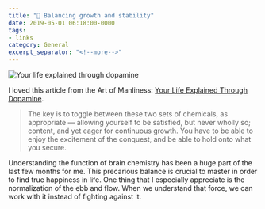 ```yaml
---
title: "🔗 Balancing growth and stability"
date: 2019-05-01 06:18:00-0000
tags:
- links
category: General
excerpt_separator: "<!--more-->"
---
```


<img src="https://content.artofmanliness.com/uploads/2019/04/Dopamine-Header-1.jpg" alt="Your life explained through dopamine" />

I loved this article from the Art of Manliness: [Your Life Explained Through Dopamine](https://www.artofmanliness.com/articles/your-life-explained-through-dopamine/).

> The key is to toggle between these two sets of chemicals, as appropriate — allowing yourself to be satisfied, but never wholly so; content, and yet eager for continuous growth. You have to be able to enjoy the excitement of the conquest, and be able to hold onto what you secure.

Understanding the function of brain chemistry has been a huge part of the last few months for me. This precarious balance is crucial to master in order to find true happiness in life. One thing that I especially appreciate is the normalization of the ebb and flow. When we understand that force, we can work with it instead of fighting against it.

<!--more-->